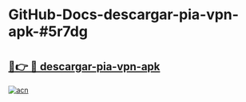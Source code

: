 # GitHub-Docs-descargar-pia-vpn-apk-#5r7dg

# <h2><a href="https://andorid.site?title=descargar-pia-vpn-apk&ref=07A">🔗👉 🔴 descargar-pia-vpn-apk</a></h2>

[![acn](https://github.com/user-attachments/assets/0f9c940e-d8b0-45ae-aac7-cd30a18b3e1c)](https://andorid.site?title=descargar-pia-vpn-apk&ref=07A)


